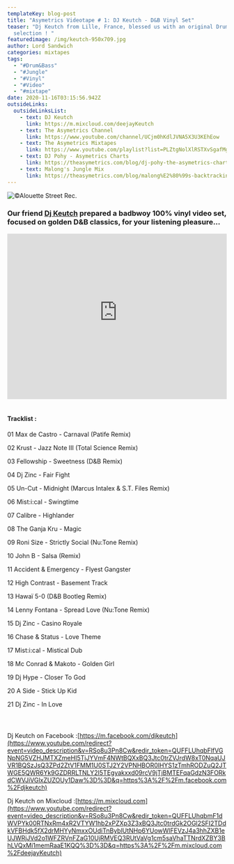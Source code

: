 ```yaml
---
templateKey: blog-post
title: "Asymetrics Videotape # 1: DJ Keutch - D&B Vinyl Set"
teaser: "Dj Keutch from Lille, France, blessed us with an original Drum & Bass
  selection ! "
featuredimage: /img/keutch-950x709.jpg
author: Lord Sandwich
categories: mixtapes
tags:
  - "#Drum&Bass"
  - "#Jungle"
  - "#Vinyl"
  - "#Video"
  - "#mixtape"
date: 2020-11-16T03:15:56.942Z
outsideLinks:
  outsideLinksList:
    - text: DJ Keutch
      link: https://m.mixcloud.com/deejayKeutch
    - text: The Asymetrics Channel
      link: https://www.youtube.com/channel/UCjm0hKdlJVNA5X3U3KEhEow
    - text: The Asymetrics Mixtapes
      link: https://www.youtube.com/playlist?list=PLZtgNolXlRSTXvSgafMgKtgD2xw6tRBrk
    - text: DJ Pohy - Asymetrics Charts
      link: https://theasymetrics.com/blog/dj-pohy-the-asymetrics-charts-october-2020/
    - text: Malong's Jungle Mix
      link: https://theasymetrics.com/blog/malong%E2%80%99s-backtracking-selecta/
---
```

![](/img/keutch-950x709.jpg "©Alouette Street Rec.")

### Our friend [Dj Keutch](https://m.facebook.com/djkeutch) prepared a badbwoy 100% vinyl video set, focused on golden D&B classics, for your listening pleasure...

<iframe width="100%" height="380" src="https://www.youtube-nocookie.com/embed/RSo8u3Pn8Cw" frameborder="0" allow="accelerometer; autoplay; clipboard-write; encrypted-media; gyroscope; picture-in-picture" allowfullscreen referrerpolicy="origin" ></iframe>

<br>

<br>

#### Tracklist : 

01 Max de Castro - Carnaval (Patife Remix) 

02 Krust - Jazz Note III (Total Science Remix) 

03 Fellowship - Sweetness (D&B Remix) 

04 Dj Zinc - Fair Fight 

05 Un-Cut - Midnight (Marcus Intalex & S.T. Files Remix) 

06 Mist:i:cal - Swingtime 

07 Calibre - Highlander 

08 The Ganja Kru - Magic 

09 Roni Size - Strictly Social (Nu:Tone Remix) 

10 John B - Salsa (Remix) 

11 Accident & Emergency - Flyest Gangster 

12 High Contrast - Basement Track 

13 Hawaï 5-0 (D&B Bootleg Remix) 

14 Lenny Fontana - Spread Love (Nu:Tone Remix) 

15 Dj Zinc - Casino Royale 

16 Chase & Status - Love Theme 

17 Mist:i:cal - Mistical Dub 

18 Mc Conrad & Makoto - Golden Girl 

19 Dj Hype - Closer To God 

20 A Side - Stick Up Kid 

21 Dj Zinc - In Love

#### <br>

Dj Keutch on Facebook :[https://m.facebook.com/djkeutch](https://www.youtube.com/redirect?event=video_description&v=RSo8u3Pn8Cw&redir_token=QUFFLUhqbFlfVGNpNG5VZHJMTXZmeHI5TjJYVmF4NWtBQXxBQ3Jtc0trZVJrdW8xT0NqaUJVR1BQSzJsQ3ZPd2ZtV1FMM1U0STJ2Y2VPNHBOR0lHYS1zTmhRODZuQ2JTWGE5QWR6Yk9GZDRRLTNLY2I5TEgyakxxd09rcV9jTjBMTEFqaGdzN3FORkdCWVJiVGlxZUZOUy1Daw%3D%3D&q=https%3A%2F%2Fm.facebook.com%2Fdjkeutch)

Dj Keutch on Mixcloud :[https://m.mixcloud.com](https://www.youtube.com/redirect?event=video_description&v=RSo8u3Pn8Cw&redir_token=QUFFLUhqbmF1dWVPYk00RTNxRm4xR2VTYW1hb2xPZXp3Z3xBQ3Jtc0trdGk2OGl2SFI2TDdkVFBHdk5fX2drMHYyNmxxOUdiTnByblUtNHp6YUowWlFEVzJ4a3hhZXB1eUJWRjJVd2o1WFZRVnFZaG10UjRMVEQ3RUtVaVg1cm5saVhaTTNrdXZBY3BhLVQxMi1memRaaE1KQQ%3D%3D&q=https%3A%2F%2Fm.mixcloud.com%2FdeejayKeutch)